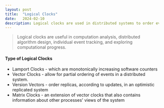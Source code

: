 ```yaml
---
layout: post
title:  "Logical Clocks"
date:   2024-02-10
description: Logical clocks are used in distributed systems to order events.
---
```

> Logical clocks are useful in computation analysis, distributed algorithm design, individual event tracking, and exploring computational progress.

#### Type of Logical Clocks

* Lamport Clocks - which are monotonically increasing software counters
* Vector Clocks - allow for partial ordering of events in a distributed system.
* Version Vectors -  order replicas, according to updates, in an optimistic replicated system
* Matrix Clocks - an extension of vector clocks that also contains information about other processes' views of the system
